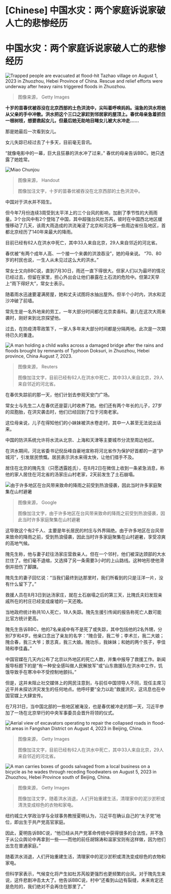 # [Chinese] 中国水灾：两个家庭诉说家破人亡的悲惨经历

#  中国水灾：两个家庭诉说家破人亡的悲惨经历


![Trapped people are evacuated at flood-hit Tazhao village on August 1, 2023 in Zhuozhou, Hebei Province of China. Rescue and relief efforts were underway after heavy rains triggered floods in Zhuozhou.](_130722311_gettyimages-1586375833-1.jpg)

> 图像来源，  Getty Images

**十岁的苗春优被吞没在北京西部的土色洪流中，尖叫着呼唤妈妈。湍急的洪水将她从父亲的手中冲散。洪水把这个三口之家赶到邻居家的屋顶上。春优母亲急着抓住一根树枝，想要救起女儿，但最后她无助地目睹女儿被大水冲走……**

那是她最后一次看到女儿。

女儿失踪已经过去了十多天，目前毫无音讯。

“就像电影中的一幕，巨大且狂暴的洪水冲了过来，” 春优的母亲告诉BBC。她只透露了她姓常。

![Miao Chunjou](_130722380_unnamed.jpg)

> 图像来源，  Handout
>
> 图像加注文字，十岁的苗春优被吞没在北京西部的土色洪流中。

中国对于洪水并不陌生。

但今年7月份连续3周受到太平洋上的三个台风的影响，加剧了季节性的大雨雨量。3个台风中有2个登陆了中国，其中超强台风杜苏芮，彼时在中国西北地区缓慢移动了几天，该周大雨造成的洪流淹浸了北京和河北等一些周边省份及地区，首都北京经历了140年来最大的降雨。

目前已经有62人在洪水中死亡，其中33人来自北京，29人来自邻近的河北省。

春优被“有两个成年人高、一个接一个来袭的洪浪吞没”，她的母亲说。 “70、80岁的村民也说，一生人从未见过这么大的洪水。”


常女士又向BBC说，直到7月30日，雨还一直下得很大。但家人们以为最坏的情况已经过去，但留在家里，担心外出会让他们暴露在土石流的危险中。但第2天早上“雨下得好大”，常女士表示。

随着雨水迅速要灌满房屋，她和丈夫试图将水抽出屋外。但半个小时内，洪水和泥沙冲破了前墙。

常先生是一名外地来的劳工，一年大部分时间都在北京卖香料。妻儿在这次大雨来袭时，刚好来到北京探望他。

过去，在防疫清零政策下，一家人多年来大部分时间都是分隔两地。此次是一次期待已久的重逢。

![A man holding a child walks across a damaged bridge after the rains and floods brought by remnants of Typhoon Doksuri, in Zhuozhou, Hebei province, China August 7, 2023.](_130722455_0746946e78d8b6dc461e0e26acea3f1be566ced8.jpg)

> 图像来源，  Reuters
>
> 图像加注文字，目前已经有62人在洪水中死亡，其中33人来自北京，29人来自邻近的河北省。

在春优失踪前的那一天，他们计划去参观天安门广场。

常女士与先生二人在春优还是婴儿时收养了她。他们还有两个年长的儿子，27岁的双胞胎，在洪灾袭击时，他们已经回到了位于河南老家。

这位母亲说，儿子在得知他们的小妹妹被洪水卷走时，其中一人甚至无法说出话来。

中国的防洪系统允许将水流从北京、上海和天津等主要城市分流至周边地区。

在洪水期间，河北省委书记倪岳峰自豪地宣称将河北省作为保护好首都的一道“护城河”，引发居民愤慨。居民表示洪水来得太快，让他们措手不及。

居住在北京的隗先生（只愿透露姓氏），在8月2日在微信上收到一条紧急消息，称他的家人居住在河北省的汤家庄山村老家，2天前发生了土石崩塌。

![由于许多地区在台风带来致命的降雨之前受到热浪侵袭，因此当时许多家庭聚集在山村避暑](_130780672_whatsubject.jpg)

> 图像来源，  Google
>
> 图像加注文字，由于许多地区在台风带来致命的降雨之前受到热浪侵袭，因此当时许多家庭聚集在山村避暑

这导致这个有2千人、主要是年长居民的村庄与外界隔绝。由于许多地区在台风带来致命的降雨之前，受到热浪侵袭，因此当时许多家庭聚集在山村避暑，享受凉爽的高地气候。

隗先生称，他与妻子赶往汤家庄营救亲人。但在一个邻村，他们被深达颈部的大水拦住了。他们毫不退缩，又选择了另一条需要3小时的上山路线。这种地形使他滑倒并扭伤了脚踝。

隗先生的妻子回忆说：“当我们最终到达那里时，我们所看到的只是汪洋一片，没有什么留下了。”

救援人员在8月3日到达汤家庄，就在土石崩塌之后的第三天，比隗氏夫妇发现亲戚所在的村庄已经变成废墟的一天还晚。

当地政府统计称共10人死亡，18人失踪。隗先生援引传闻的报告称死亡人数可能比官方统计更高。

隗先生告诉BBC，他的7名亲戚中有不是死了或失踪，其中包括他的2名外甥，分别7岁和4岁。他亲口念出了亲友的名字：“隗合营，我二爷；李术兰，我二大娘；隗合春，我三大爷；景志真，我三大娘。隗功乐，我妹妹；和她的两个孩子，李佳琦和李佳鑫。”

中国官媒在几天内公布了北京以外地区的死亡人数，并集中报导了救援工作。新闻报导标题下的是“有一种安全感叫做人民解放军”或“山东救援队在洪水中工作，饥饿导致手在寒冷中不受控制地颤抖。”

但是，这并未阻止社交媒体上的网民注意到，与前任中国领导人不同，现任主席习近平并未探访洪灾发生的任何地点。他呼吁要“全力以赴”救援洪灾，这讯息也在中国官媒上大肆宣传。

在7月31日，当中国北部的一些地区被淹没，也是春优被冲走的那一天，习近平参加了一场在北京举行的中央军事委员会晋升将领的仪式。

![Aerial view of excavators operating to repair the collapsed roads in flood- hit areas in Fangshan District on August 4, 2023 in Beijing, China.](_130722384_gettyimages-1595254890.jpg)

> 图像来源，  Getty Images
>
> 图像加注文字，目前已经有62人在洪水中死亡，其中33人来自北京，29人来自邻近的河北省。

![A man carries boxes of goods salvaged from a local business on a bicycle as he wades through receding floodwaters on August 5, 2023 in Zhuozhou, Hebei Province south of Beijing, China.](_130722308_gettyimages-1596238252.jpg)

> 图像来源，  Getty Images
>
> 图像加注文字，随着洪水消退，人们开始重建生活，清理家中的泥沙淤积或清洗变成棕色的衣物和家电。

纽约城立大学政治学与全球事务教授夏明认为，习近平在确认自己的“太子党”地位，即出生于共产党高官家庭。

因此，夏明告诉BBC说，“他已经从共产党革命传统中获得很多的合法性，并不急于从公众舆论中再拿到一些——而他的前任胡锦涛和温家宝则有这样做，因为他们出生在普通家庭。”

随着洪水消退，人们开始重建生活，清理家中的泥沙淤积或清洗变成棕色的衣物和家电。

但科学家表示，气候变化将产生如杜苏芮般更强烈也更频繁的台风。对于隗先生来说，这件悲剧冲击太大了。他告诉BBC说，村中“还看到山边有裂缝，未来肯定还是危险的，我们绝对不会再住在那里了。”


